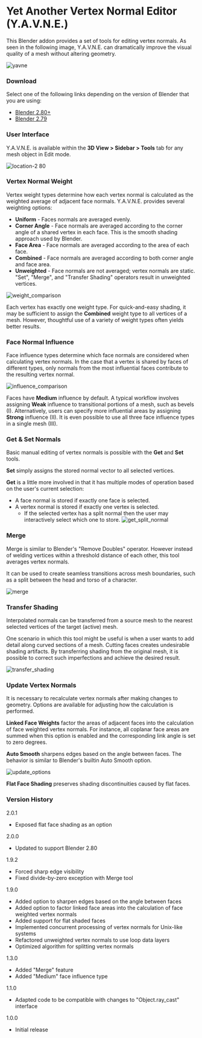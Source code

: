 # **Yet Another Vertex Normal Editor (Y.A.V.N.E.)**

This Blender addon provides a set of tools for editing vertex normals. As seen in the following image, Y.A.V.N.E. can dramatically improve the visual quality of a mesh without altering geometry.

![yavne](https://cloud.githubusercontent.com/assets/8960984/13205008/723b6f74-d89a-11e5-8e46-2e85e79caf6f.png)

### **Download** ###

Select one of the following links depending on the version of Blender that you are using:

* [Blender 2.80+](https://github.com/fedackb/yavne/archive/master.zip)
* [Blender 2.79](https://github.com/fedackb/yavne/archive/2.79.zip)

### **User Interface** ###

Y.A.V.N.E. is available within the **3D View > Sidebar > Tools** tab for any mesh object in Edit mode.

![location-2 80](https://user-images.githubusercontent.com/8960984/59981867-226b5200-95c7-11e9-86a3-2809ad02e8a0.png)

### **Vertex Normal Weight** ###

Vertex weight types determine how each vertex normal is calculated as the weighted average of adjacent face normals. Y.A.V.N.E. provides several weighting options:

* **Uniform** - Faces normals are averaged evenly.
* **Corner Angle** - Face normals are averaged according to the corner angle of a shared vertex in each face. This is the smooth shading approach used by Blender.
* **Face Area** - Face normals are averaged according to the area of each face.
* **Combined** - Face normals are averaged according to both corner angle and face area.
* **Unweighted** - Face normals are not averaged; vertex normals are static. "Set", "Merge", and "Transfer Shading" operators result in unweighted vertices.

![weight_comparison](https://cloud.githubusercontent.com/assets/8960984/13204443/5f340a38-d88d-11e5-9134-ad9f6588b7c5.png)

Each vertex has exactly one weight type. For quick-and-easy shading, it may be sufficient to assign the **Combined** weight type to all vertices of a mesh. However, thoughtful use of a variety of weight types often yields better results.

### **Face Normal Influence** ###

Face influence types determine which face normals are considered when calculating vertex normals. In the case that a vertex is shared by faces of different types, only normals from the most influential faces contribute to the resulting vertex normal.

![influence_comparison](https://cloud.githubusercontent.com/assets/8960984/13381747/ef774144-de20-11e5-9ae1-11fbee78ab64.png)

Faces have **Medium** influence by default. A typical workflow involves assigning **Weak** influence to transitional portions of a mesh, such as bevels (I). Alternatively, users can specify more influential areas by assigning **Strong** influence (II). It is even possible to use all three face influence types in a single mesh (III).

### **Get & Set Normals** ###

Basic manual editing of vertex normals is possible with the **Get** and **Set** tools.

**Set** simply assigns the stored normal vector to all selected vertices.

**Get** is a little more involved in that it has multiple modes of operation based on the user's current selection:

* A face normal is stored if exactly one face is selected.
* A vertex normal is stored if exactly one vertex is selected.
  * If the selected vertex has a split normal then the user may interactively select which one to store.
![get_split_normal](https://cloud.githubusercontent.com/assets/8960984/13381799/cf838176-de21-11e5-8313-2c78bbcdc94f.png)

### **Merge** ###

Merge is similar to Blender's "Remove Doubles" operator. However instead of welding vertices within a threshold distance of each other, this tool averages vertex normals.

It can be used to create seamless transitions across mesh boundaries, such as a split between the head and torso of a character.

![merge](https://cloud.githubusercontent.com/assets/8960984/13371937/82ee5684-dcef-11e5-8344-4193c8f38548.gif)

### **Transfer Shading** ###

Interpolated normals can be transferred from a source mesh to the nearest selected vertices of the target (active) mesh.

One scenario in which this tool might be useful is when a user wants to add detail along curved sections of a mesh. Cutting faces creates undesirable shading artifacts. By transferring shading from the original mesh, it is possible to correct such imperfections and achieve the desired result.

![transfer_shading](https://cloud.githubusercontent.com/assets/8960984/13205760/bf1b57d4-d8ac-11e5-9343-95043048170a.png)

### **Update Vertex Normals** ##

It is necessary to recalculate vertex normals after making changes to geometry. Options are available for adjusting how the calculation is performed.

**Linked Face Weights** factor the areas of adjacent faces into the calculation of face weighted vertex normals. For instance, all coplanar face areas are summed when this option is enabled and the corresponding link angle is set to zero degrees.

**Auto Smooth** sharpens edges based on the angle between faces. The behavior is similar to Blender's builtin Auto Smooth option.

![update_options](https://user-images.githubusercontent.com/8960984/49330829-6f1b0d00-f551-11e8-91fa-01b4dd8e77c8.png)

**Flat Face Shading** preserves shading discontinuities caused by flat faces.

### **Version History** ###

2.0.1

 * Exposed flat face shading as an option

2.0.0

 * Updated to support Blender 2.80

1.9.2

 * Forced sharp edge visibility
 * Fixed divide-by-zero exception with Merge tool

1.9.0

 * Added option to sharpen edges based on the angle between faces
 * Added option to factor linked face areas into the calculation of face weighted vertex normals
 * Added support for flat shaded faces
 * Implemented concurrent processing of vertex normals for Unix-like systems
 * Refactored unweighted vertex normals to use loop data layers
 * Optimized algorithm for splitting vertex normals

1.3.0

* Added "Merge" feature
* Added "Medium" face influence type

1.1.0

* Adapted code to be compatible with changes to "Object.ray_cast" interface

1.0.0

* Initial release
